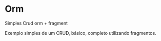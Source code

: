 # Orm
Simples Crud orm + fragment

Exemplo simples de um CRUD, básico, completo utilizando fragmentos.
